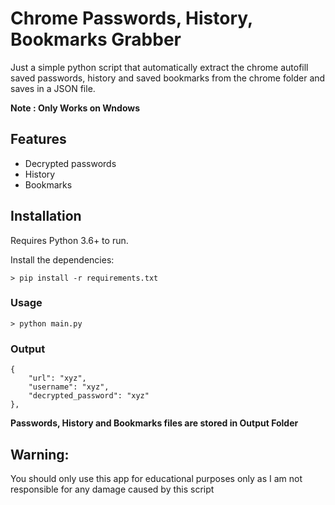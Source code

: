 # Chrome Passwords, History, Bookmarks Grabber

Just a simple python script that automatically extract the chrome autofill saved passwords, history and saved bookmarks from the chrome folder and saves in a JSON file.

<b> Note : Only Works on Wndows </b>

## Features

- Decrypted passwords
- History
- Bookmarks

## Installation

Requires Python 3.6+ to run.

Install the dependencies:

```
> pip install -r requirements.txt
```

### Usage

```
> python main.py
```

### Output

```
{
	"url": "xyz",
	"username": "xyz",
	"decrypted_password": "xyz"
},
```

<b> Passwords, History and Bookmarks files are stored in Output Folder</b>

## Warning:

You should only use this app for educational purposes only as I am not responsible for any damage caused by this script
